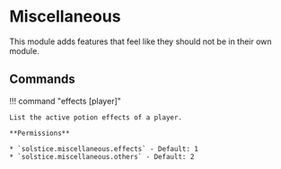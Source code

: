 # Miscellaneous

This module adds features that feel like they should not be in their own module.

## Commands

!!! command "effects [player]"

    List the active potion effects of a player.

    **Permissions**

    * `solstice.miscellaneous.effects` - Default: 1
    * `solstice.miscellaneous.others` - Default: 2